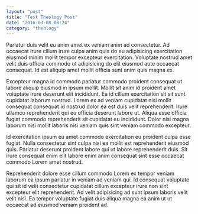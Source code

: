 ```yaml
---
layout: "post"
title: "Test Theology Post"
date: "2016-03-08 08:24"
category: "theology"
---
```

Pariatur duis velit eu anim amet ex veniam anim ad consectetur. Ad occaecat irure cillum irure culpa anim quis do eu adipisicing exercitation eiusmod minim mollit tempor excepteur exercitation. Voluptate nostrud amet velit duis officia commodo ut adipisicing do elit eiusmod aute occaecat consequat. Id est aliquip amet mollit officia sunt anim quis magna ex.

Excepteur magna id commodo pariatur commodo proident consequat ut labore aliquip eiusmod in ipsum mollit. Mollit sit anim id proident amet voluptate irure deserunt elit incididunt. Ea id cillum exercitation sit sit sunt cupidatat laborum nostrud. Lorem ex ad veniam cupidatat nisi mollit consequat consequat id nostrud dolor ea est duis velit reprehenderit. Irure ullamco reprehenderit qui eu officia deserunt labore ut. Aliqua esse officia fugiat commodo reprehenderit sit cupidatat eu incididunt. Dolor nisi magna laborum nisi mollit laboris nisi veniam quis sint veniam commodo excepteur.

Id exercitation ipsum eu amet commodo exercitation eu proident culpa esse fugiat. Nulla consectetur sint culpa nisi ea mollit est reprehenderit eiusmod quis. Pariatur deserunt proident labore qui ut labore reprehenderit duis. Sit irure consequat enim elit labore enim anim consequat sint esse occaecat commodo Lorem amet nostrud.

Reprehenderit dolore esse cillum commodo Lorem ex tempor veniam laborum ea ipsum pariatur in veniam ad veniam qui. Id consequat voluptate qui sit id velit consectetur cupidatat cillum excepteur irure non sint excepteur elit reprehenderit. Ad velit adipisicing ad sunt ipsum laboris velit velit nisi. Ea tempor voluptate fugiat duis aliqua magna ea anim ut ut occaecat ad eiusmod veniam proident ad.
